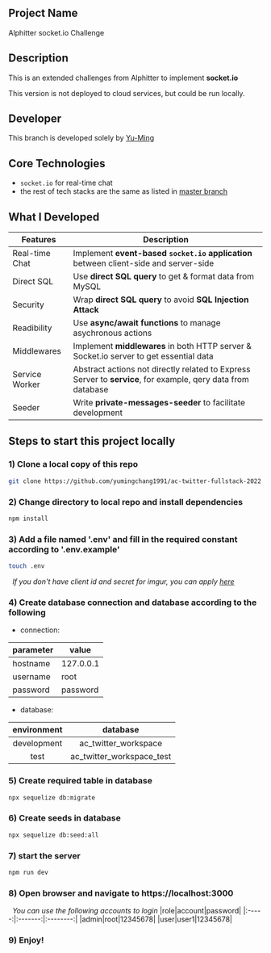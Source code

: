## Project Name
Alphitter socket.io Challenge

## Description
This is an extended challenges from Alphitter to implement **socket.io**

This version is not deployed to cloud services, but could be run locally.

## Developer
This branch is developed solely by [Yu-Ming](https://www.linkedin.com/in/yumingchang1991/)

## Core Technologies
- `socket.io` for real-time chat
- the rest of tech stacks are the same as listed in [master branch](https://github.com/yumingchang1991/ac-twitter-fullstack-2022)

## What I Developed
| Features | Description |
| --- | --- |
| Real-time Chat | Implement **event-based `socket.io` application** between client-side and server-side |
| Direct SQL | Use **direct SQL query** to get & format data from MySQL |
| Security | Wrap **direct SQL query** to avoid **SQL Injection Attack** |
| Readibility | Use **async/await functions** to manage asychronous actions |
| Middlewares | Implement **middlewares** in both HTTP server & Socket.io server to get essential data |
| Service Worker | Abstract actions not directly related to Express Server to **service**, for example, qery data from database |
| Seeder | Write **private-messages-seeder** to facilitate development |

## Steps to start this project locally

### 1) Clone a local copy of this repo
```bash
git clone https://github.com/yumingchang1991/ac-twitter-fullstack-2022
```


### 2) Change directory to local repo and install dependencies
```bash
npm install
```

### 3) Add a file named '.env' and fill in the required constant according to '.env.example'
```bash
touch .env
```  
    
&nbsp;&nbsp;_If you don't have client id and secret for imgur, you can apply [here](https://api.imgur.com/oauth2/addclient)_


### 4) Create database connection and database according to the following
- connection:

|parameter|value|
|---------|---------|
|hostname|127.0.0.1|
|username|root|
|password|password|

- database:

|environment|database|
|:---------:|:------------------:|
|development|ac_twitter_workspace|
|test|ac_twitter_workspace_test|

### 5) Create required table in database
```bash
npx sequelize db:migrate
```

### 6) Create seeds in database
```bash
npx sequelize db:seed:all
```

### 7) start the server
```bash
npm run dev
```

### 8) Open browser and navigate to https://localhost:3000
&nbsp;&nbsp;_You can use the following accounts to login_
|role|account|password|
|:-----:|:-------:|:--------:|
|admin|root|12345678|
|user|user1|12345678|

### 9) Enjoy!
